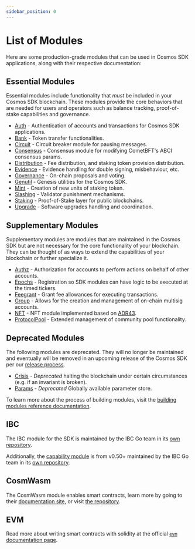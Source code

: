 ```yaml
---
sidebar_position: 0
---
```


# List of Modules

Here are some production-grade modules that can be used in Cosmos SDK applications, along with their respective documentation:

## Essential Modules

Essential modules include functionality that _must_ be included in your Cosmos SDK blockchain.
These modules provide the core behaviors that are needed for users and operators such as balance tracking,
proof-of-stake capabilities and governance.

* [Auth](./auth/README.md) - Authentication of accounts and transactions for Cosmos SDK applications.
* [Bank](./bank/README.md) - Token transfer functionalities.
* [Circuit](./circuit/README.md) - Circuit breaker module for pausing messages.
* [Consensus](./consensus/README.md) - Consensus module for modifying CometBFT's ABCI consensus params.
* [Distribution](./distribution/README.md) - Fee distribution, and staking token provision distribution.
* [Evidence](./evidence/README.md) - Evidence handling for double signing, misbehaviour, etc.
* [Governance](./gov/README.md) - On-chain proposals and voting.
* [Genutil](./genutil/README.md) - Genesis utilities for the Cosmos SDK.
* [Mint](./mint/README.md) - Creation of new units of staking token.
* [Slashing](./slashing/README.md) - Validator punishment mechanisms.
* [Staking](./staking/README.md) - Proof-of-Stake layer for public blockchains.
* [Upgrade](./upgrade/README.md) - Software upgrades handling and coordination.

## Supplementary Modules

Supplementary modules are modules that are maintained in the Cosmos SDK but are not necessary for
the core functionality of your blockchain.  They can be thought of as ways to extend the 
capabilities of your blockchain or further specialize it.

* [Authz](./authz/README.md) - Authorization for accounts to perform actions on behalf of other accounts.
* [Epochs](./epochs/README.md) - Registration so SDK modules can have logic to be executed at the timed tickers.
* [Feegrant](./feegrant/README.md) - Grant fee allowances for executing transactions.
* [Group](./group/README.md) - Allows for the creation and management of on-chain multisig accounts.
* [NFT](./nft/README.md) - NFT module implemented based on [ADR43](https://docs.cosmos.network/main/architecture/adr-043-nft-module.html).
* [ProtocolPool](./protocolpool/README.md) - Extended management of community pool functionality.

## Deprecated Modules

The following modules are deprecated.  They will no longer be maintained and eventually will be removed
in an upcoming release of the Cosmos SDK per our [release process](../RELEASE_PROCESS.md).

* [Crisis](./crisis/README.md) - *Deprecated* halting the blockchain under certain circumstances (e.g. if an invariant is broken).
* [Params](./params/README.md) - *Deprecated* Globally available parameter store.

To learn more about the process of building modules, visit the [building modules reference documentation](https://docs.cosmos.network/main/building-modules/intro).

## IBC

The IBC module for the SDK is maintained by the IBC Go team in its [own repository](https://github.com/cosmos/ibc-go).

Additionally, the [capability module](https://github.com/cosmos/ibc-go/tree/fdd664698d79864f1e00e147f9879e58497b5ef1/modules/capability) is from v0.50+ maintained by the IBC Go team in its [own repository](https://github.com/cosmos/ibc-go/tree/fdd664698d79864f1e00e147f9879e58497b5ef1/modules/capability).

## CosmWasm

The CosmWasm module enables smart contracts, learn more by going to their [documentation site](https://book.cosmwasm.com/), or visit [the repository](https://github.com/CosmWasm/cosmwasm).

## EVM

Read more about writing smart contracts with solidity at the official [`evm` documentation page](https://docs.evmos.org/modules/evm/).
